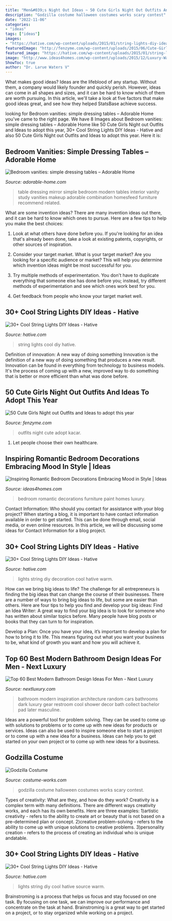 ```yaml
---
title: "Men&#039;s Night Out Ideas ~ 50 Cute Girls Night Out Outfits And Ideas To Adopt This Year"
description: "Godzilla costume halloween costumes works scary contest"
date: "2022-11-06"
categories:
- "ideas"
tags: ["ideas"]
images:
- "https://hative.com/wp-content/uploads/2015/01/string-lights-diy-ideas/33-string-lights-diy-ideas.jpg"
featuredImage: "http://fenzyme.com/wp-content/uploads/2015/06/Cute-Girls-Night-out-Outfits-and-Ideas26.jpg"
featured_image: "https://hative.com/wp-content/uploads/2015/01/string-lights-diy-ideas/24-string-lights-diy-ideas.jpg"
image: "http://www.ideas4homes.com/wp-content/uploads/2015/12/Luxury-Wall-Paint-in-Romantic-Bedroom-Decorations-with-Best-Furniture-and-Pastel-Accent.jpg"
ShowToc: true
author: "Dr. Larue Waters V"
---
```



What makes good ideas?
Ideas are the lifeblood of any startup. Without them, a company would likely founder and quickly perish. However, ideas can come in all shapes and sizes, and it can be hard to know which of them are worth pursuing. In this article, we'll take a look at five factors that make good ideas great, and see how they helped StatsBase achieve success.

	

		
looking for Bedroom vanities: simple dressing tables – Adorable Home you've came to the right page. We have 8 Images about Bedroom vanities: simple dressing tables – Adorable Home like 50 Cute Girls Night out Outfits and Ideas to adopt this year, 30+ Cool String Lights DIY Ideas - Hative and also 50 Cute Girls Night out Outfits and Ideas to adopt this year. Here it is:
		
    
## Bedroom Vanities: Simple Dressing Tables – Adorable Home

<img loading=lazy src="https://adorable-home.com/wp-content/gallery/bedroom-vanities-simple-dressing-tables/bedroom-vanities-simple-dressing-tables-7.jpg" onerror="this.onerror=null;this.src='https://tse2.mm.bing.net/th?id=OIP.OIPgzWFahKmwtkpHRXpGUgHaKT&amp;pid=15.1';" alt="Bedroom vanities: simple dressing tables – Adorable Home">

_Source: adorable-home.com_

>table dressing mirror simple bedroom modern tables interior vanity study vanities makeup adorable combination homesfeed furniture recommend related. 

	

What are some invention ideas?
There are many invention ideas out there, and it can be hard to know which ones to pursue. Here are a few tips to help you make the best choices:
1. Look at what others have done before you. If you're looking for an idea that's already been done, take a look at existing patents, copyrights, or other sources of inspiration.

2. Consider your target market. What is your target market? Are you looking for a specific audience or market? This will help you determine which invention ideas might be most successful for you.

3. Try multiple methods of experimentation. You don't have to duplicate everything that someone else has done before you; instead, try different methods of experimentation and see which ones work best for you.

4. Get feedback from people who know your target market well.

    
## 30+ Cool String Lights DIY Ideas - Hative

<img loading=lazy src="https://hative.com/wp-content/uploads/2015/01/string-lights-diy-ideas/33-string-lights-diy-ideas.jpg" onerror="this.onerror=null;this.src='https://tse4.mm.bing.net/th?id=OIP.RtfCXxt7uNzinjytFqNOoQHaJS&amp;pid=15.1';" alt="30+ Cool String Lights DIY Ideas - Hative">

_Source: hative.com_

>string lights cool diy hative. 

	

Definition of innovation: A new way of doing something
Innovation is the definition of a new way of doing something that produces a new result. Innovation can be found in everything from technology to business models. It's the process of coming up with a new, improved way to do something that is better or more efficient than what was done before.

    
## 50 Cute Girls Night Out Outfits And Ideas To Adopt This Year

<img loading=lazy src="http://fenzyme.com/wp-content/uploads/2015/06/Cute-Girls-Night-out-Outfits-and-Ideas26.jpg" onerror="this.onerror=null;this.src='https://tse2.mm.bing.net/th?id=OIP.9TwngK95Y5AEpZZ_vyyt0wHaLa&amp;pid=15.1';" alt="50 Cute Girls Night out Outfits and Ideas to adopt this year">

_Source: fenzyme.com_

>outfits night cute adopt kacar. 

	

1. Let people choose their own healthcare.

    
## Inspiring Romantic Bedroom Decorations Embracing Mood In Style | Ideas

<img loading=lazy src="http://www.ideas4homes.com/wp-content/uploads/2015/12/Luxury-Wall-Paint-in-Romantic-Bedroom-Decorations-with-Best-Furniture-and-Pastel-Accent.jpg" onerror="this.onerror=null;this.src='https://tse4.mm.bing.net/th?id=OIP.0-xJcVkRBZoQF933dJDuzAHaEo&amp;pid=15.1';" alt="Inspiring Romantic Bedroom Decorations Embracing Mood in Style | Ideas">

_Source: ideas4homes.com_

>bedroom romantic decorations furniture paint homes luxury. 

	

Contact Information: Who should you contact for assistance with your blog project?
When starting a blog, it is important to have contact information available in order to get started. This can be done through email, social media, or even online resources. In this article, we will be discussing some ideas for Contact Information for a blog project.

    
## 30+ Cool String Lights DIY Ideas - Hative

<img loading=lazy src="https://hative.com/wp-content/uploads/2015/01/string-lights-diy-ideas/29-string-lights-diy-ideas.jpg" onerror="this.onerror=null;this.src='https://tse3.mm.bing.net/th?id=OIP.2odQdrxZhX5lArtTUGVMBgHaJ4&amp;pid=15.1';" alt="30+ Cool String Lights DIY Ideas - Hative">

_Source: hative.com_

>lights string diy decoration cool hative warm. 

	

How can we bring big ideas to life?
The challenge for all entrepreneurs is finding the big ideas that can change the course of their businesses. There are a number of ways to bring big ideas to life, but some are easier than others. Here are four tips to help you find and develop your big ideas:
Find an Idea Writer: A great way to find your big idea is to look for someone who has written about similar topics before. Many people have blog posts or books that they can turn to for inspiration.

Develop a Plan: Once you have your idea, it’s important to develop a plan for how to bring it to life. This means figuring out what you want your business to be, what kind of growth you want and how you will achieve it.

    
## Top 60 Best Modern Bathroom Design Ideas For Men - Next Luxury

<img loading=lazy src="http://nextluxury.com/wp-content/uploads/dark-black-bathroom-design.jpg" onerror="this.onerror=null;this.src='https://tse1.mm.bing.net/th?id=OIP.SOKz6gwZocDJ5h2juWX64wAAAA&amp;pid=15.1';" alt="Top 60 Best Modern Bathroom Design Ideas For Men - Next Luxury">

_Source: nextluxury.com_

>bathroom modern inspiration architecture random cars bathrooms dark luxury gear restroom cool shower decor bath collect bachelor pad later masculine. 

	

Ideas are a powerful tool for problem solving. They can be used to come up with solutions to problems or to come up with new ideas for products or services. Ideas can also be used to inspire someone else to start a project or to come up with a new idea for a business. Ideas can help you to get started on your own project or to come up with new ideas for a business.

    
## Godzilla Costume

<img loading=lazy src="https://photos.costume-works.com/full/godzilla4.jpg" onerror="this.onerror=null;this.src='https://tse1.mm.bing.net/th?id=OIP.ie7Hh1l79olah3Fhli70VAAAAA&amp;pid=15.1';" alt="Godzilla Costume">

_Source: costume-works.com_

>godzilla costume halloween costumes works scary contest. 

	

Types of creativity: What are they, and how do they work?
Creativity is a complex term with many definitions. There are different ways creativity works, and each has its own benefits. Here are three examples:
1)artistic creativity - refers to the ability to create art or beauty that is not based on a pre-determined plan or concept.
2)creative problem-solving - refers to the ability to come up with unique solutions to creative problems.
3)personality creation - refers to the process of creating an individual who is unique andatable.

    
## 30+ Cool String Lights DIY Ideas - Hative

<img loading=lazy src="https://hative.com/wp-content/uploads/2015/01/string-lights-diy-ideas/24-string-lights-diy-ideas.jpg" onerror="this.onerror=null;this.src='https://tse2.mm.bing.net/th?id=OIP.HoVdMxoVn1uKkgzgX9FFbgHaKG&amp;pid=15.1';" alt="30+ Cool String Lights DIY Ideas - Hative">

_Source: hative.com_

>lights string diy cool hative source warm. 

	

Brainstroming is a process that helps us focus and stay focused on one task. By focusing on one task, we can improve our performance and concentrate on the task at hand. Brainstroming is a great way to get started on a project, or to stay organized while working on a project.

